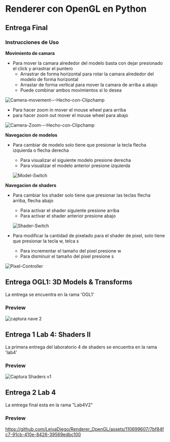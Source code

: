 # Renderer con OpenGL en Python
## Entrega Final
### Instrucciones de Uso
**Movimiento de camara**
- Para mover la camara alrededor del modelo basta con dejar presionado el click y arrastrar el puntero
  + Arrastrar de forma horizontal para rotar la camara alrededor del modelo de forma horizontal
  + Arrastar de forma vertical para mover la camara de arriba a abajo
  + Puede combinar ambos movimientos si lo desea

![Camera-movement-‐-Hecho-con-Clipchamp](https://github.com/LeivaDiego/Renderer_OpenGL/assets/110699607/5d33fd64-4780-4e9d-9689-dfd2fc8acea9)

- Para hacer zoom in mover el mouse wheel para arriba
- para hacer zoom out mover el mouse wheel para abajo

![Camera-Zoom-‐-Hecho-con-Clipchamp](https://github.com/LeivaDiego/Renderer_OpenGL/assets/110699607/da7d2333-70c8-47fb-9959-aae442dbfcee)


**Navegacion de modelos**
- Para cambiar de modelo solo tiene que presionar la tecla flecha izquierda o flecha derecha
  -   Para visualizar el siguiente modelo presione derecha
  -  Para visualizar el modelo anterior presione izquierda
    
  ![Model-Switch](https://github.com/LeivaDiego/Renderer_OpenGL/assets/110699607/111612e4-0142-42e7-b4ab-ef108c7e9282)

**Navegacion de shaders**
- Para cambiar los shader solo tiene que presionar las teclas flecha arriba, flecha abajo 
  -   Para activar el shader siguiente presione arriba
  -   Para activar el shader anterior presione abajo
 
  ![Shader-Switch](https://github.com/LeivaDiego/Renderer_OpenGL/assets/110699607/990ff8d7-84c2-4920-8954-fabfbd42e057)

- Para modificar la cantidad de pixelado para el shader de pixel, solo tiene que presionar la tecla w, telca s
  - Para incrementar el tamaño del pixel presione w
  - Para disminuir el tamaño del pixel presione s

 ![Pixel-Controller](https://github.com/LeivaDiego/Renderer_OpenGL/assets/110699607/d3353590-ea5c-4a5f-9a78-08e3b3e5f3ca)


## Entrega OGL1: 3D Models & Transforms
La entrega se encuentra en la rama 'OGL1'
### Preview
![captura nave 2](https://github.com/LeivaDiego/Renderer_OpenGL/assets/110699607/c07f7b5e-5519-48e0-bdf3-f22ce64c7210)

## Entrega 1 Lab 4: Shaders II
La primera entrega del laboratorio 4 de shaders se encuentra en la rama 'lab4'
### Preview
![Captura Shaders v1](https://github.com/LeivaDiego/Renderer_OpenGL/assets/110699607/a2e8db5b-00f2-49e8-b01c-21f308d009d7)

## Entrega 2 Lab 4
La entrega final esta en la rama "Lab4V2"
### Preview
https://github.com/LeivaDiego/Renderer_OpenGL/assets/110699607/7bf84fc7-91cb-410e-8426-39569edbc100

